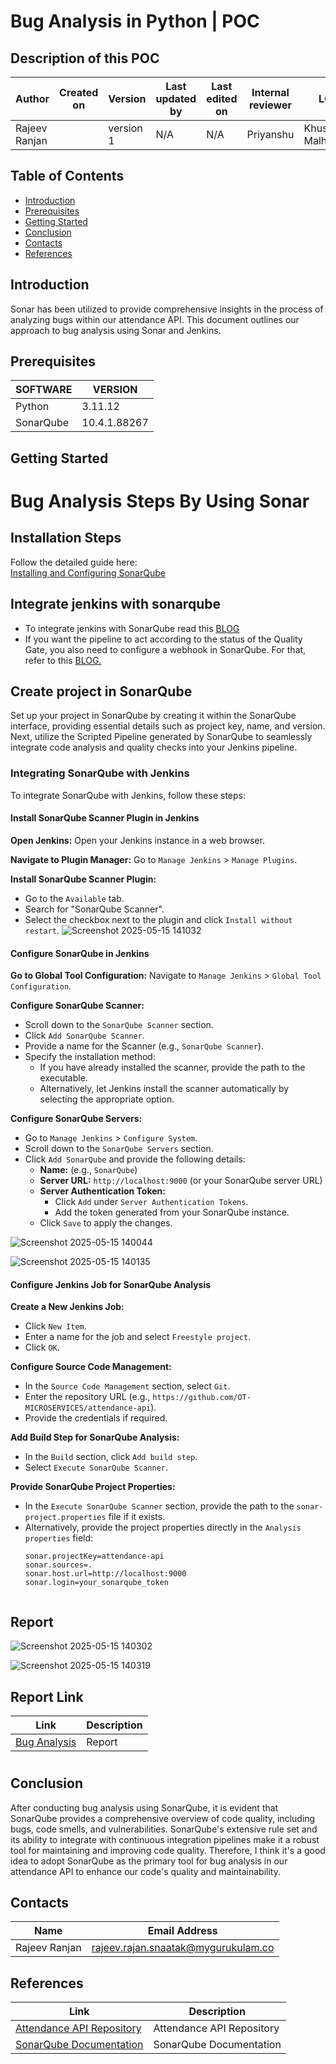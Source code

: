 # Bug Analysis in Python | POC
## Description of this POC 


| Author      | Created on  | Version    | Last updated by | Last edited on | Internal reviewer |   L0     |    L1     |    L2   |
|-------------|-------------|------------|-----------------|----------------|-------------------|----------|-----------|-----------|
| Rajeev Ranjan    |     | version 1  | N/A        |     N/A   |     Priyanshu         | Khushi Malhotra  | Mukul Joshi     | Piyush Upadhyay  | 


## Table of Contents
- [Introduction](#introduction)
- [Prerequisites](#prerequisites)
- [Getting Started](#getting-started)
- [Conclusion](#conclusion)
- [Contacts](#contacts)
- [References](#references)

## Introduction
Sonar has been utilized to provide comprehensive insights in the process of analyzing bugs within our attendance API. This document outlines our approach to bug analysis using Sonar and Jenkins.

## Prerequisites

|SOFTWARE|	VERSION|
|----|---------------|
|Python|  3.11.12 |
| SonarQube | 10.4.1.88267  |


## Getting Started

# Bug Analysis Steps By Using Sonar
## Installation Steps
Follow the detailed guide here:  
[Installing and Configuring SonarQube](https://medium.com/@sugam.arora23/installing-and-configuring-sonarqube-on-aws-ec2-a-step-by-step-guide-defd8955eb30)
## Integrate jenkins with sonarqube

- To integrate jenkins with SonarQube read this [BLOG](https://sunilhari.medium.com/how-to-integrate-sonarqube-and-jenkins-721d5efd3cb6)
- If you want the pipeline to act according to the status of the Quality Gate, you also need to configure a webhook in SonarQube. For that, refer to this [BLOG.](https://tomgregory.com/jenkins/sonarqube-quality-gates-in-jenkins-build-pipeline/)

## Create project in SonarQube

Set up your project in SonarQube by creating it within the SonarQube interface, providing essential details such as project key, name, and version. Next, utilize the Scripted Pipeline generated by SonarQube to seamlessly integrate code analysis and quality checks into your Jenkins pipeline.

### Integrating SonarQube with Jenkins

To integrate SonarQube with Jenkins, follow these steps:

#### Install SonarQube Scanner Plugin in Jenkins

**Open Jenkins:**
Open your Jenkins instance in a web browser.

**Navigate to Plugin Manager:**
Go to `Manage Jenkins` > `Manage Plugins`.

**Install SonarQube Scanner Plugin:**
- Go to the `Available` tab.
- Search for "SonarQube Scanner".
- Select the checkbox next to the plugin and click `Install without restart`.
![Screenshot 2025-05-15 141032](https://github.com/user-attachments/assets/b0ec2f08-3a6f-406f-ba79-a8d3be1df766)



#### Configure SonarQube in Jenkins

**Go to Global Tool Configuration:**
Navigate to `Manage Jenkins` > `Global Tool Configuration`.

**Configure SonarQube Scanner:**
- Scroll down to the `SonarQube Scanner` section.
- Click `Add SonarQube Scanner`.
- Provide a name for the Scanner (e.g., `SonarQube Scanner`).
- Specify the installation method:
  - If you have already installed the scanner, provide the path to the executable.
  - Alternatively, let Jenkins install the scanner automatically by selecting the appropriate option.




**Configure SonarQube Servers:**
- Go to `Manage Jenkins` > `Configure System`.
- Scroll down to the `SonarQube Servers` section.
- Click `Add SonarQube` and provide the following details:
  - **Name:** (e.g., `SonarQube`)
  - **Server URL:** `http://localhost:9000` (or your SonarQube server URL)
  - **Server Authentication Token:**
    - Click `Add` under `Server Authentication Tokens`.
    - Add the token generated from your SonarQube instance.
  - Click `Save` to apply the changes.

![Screenshot 2025-05-15 140044](https://github.com/user-attachments/assets/250171f6-81fc-4a17-af3d-f31a954f0379)



![Screenshot 2025-05-15 140135](https://github.com/user-attachments/assets/2aaf9f75-f90e-482b-a9b9-0a5d0e6879a4)




#### Configure Jenkins Job for SonarQube Analysis

**Create a New Jenkins Job:**
- Click `New Item`.
- Enter a name for the job and select `Freestyle project`.
- Click `OK`.

**Configure Source Code Management:**
- In the `Source Code Management` section, select `Git`.
- Enter the repository URL (e.g., `https://github.com/OT-MICROSERVICES/attendance-api`).
- Provide the credentials if required.

**Add Build Step for SonarQube Analysis:**
- In the `Build` section, click `Add build step`.
- Select `Execute SonarQube Scanner`.

**Provide SonarQube Project Properties:**
- In the `Execute SonarQube Scanner` section, provide the path to the `sonar-project.properties` file if it exists.
- Alternatively, provide the project properties directly in the `Analysis properties` field:
  ```properties
  sonar.projectKey=attendance-api
  sonar.sources=.
  sonar.host.url=http://localhost:9000
  sonar.login=your_sonarqube_token


## Report

![Screenshot 2025-05-15 140302](https://github.com/user-attachments/assets/8464c533-53c4-42bf-8cd6-0628c4aa5b49)

![Screenshot 2025-05-15 140319](https://github.com/user-attachments/assets/c1fea408-5ac1-400d-9849-788a6443fbd9)



 ## **Report Link** 
| Link         | Description         |
|--------------|------------------------|
| [Bug Analysis](https://github.com/avengers-p11/Documentation/blob/main/Application%20CI%20Design/Python%20CI%20Checks/Bug%20Analysis/analyses.pb)| Report |
#


## Conclusion
After conducting bug analysis using SonarQube, it is evident that SonarQube provides a comprehensive overview of code quality, including bugs, code smells, and vulnerabilities. SonarQube's extensive rule set and its ability to integrate with continuous integration pipelines make it a robust tool for maintaining and improving code quality. Therefore, I think it's a good idea to adopt SonarQube as the primary tool for bug analysis in our attendance API to enhance our code's quality and maintainability.


## Contacts

| Name| Email Address      |
|-----|--------------------------|
| Rajeev Ranjan          |     rajeev.rajan.snaatak@mygurukulam.co |


## References

| Link                                                                                                      | Description                          |
|-----------------------------------------------------------------------------------------------------------|--------------------------------------|
| [Attendance API Repository](https://github.com/OT-MICROSERVICES/attendance-api)                           | Attendance API Repository            |
| [SonarQube Documentation](https://docs.sonarqube.org/latest/)                                             | SonarQube Documentation              |

